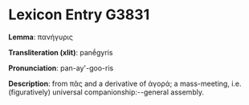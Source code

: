# Lexicon Entry G3831

**Lemma**: πανήγυρις

**Transliteration (xlit)**: panḗgyris

**Pronunciation**: pan-ay'-goo-ris

**Description**:
from πᾶς and a derivative of ἀγορά; a mass-meeting, i.e. (figuratively) universal companionship:--general assembly.
